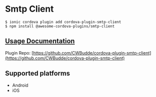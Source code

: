 # Smtp Client

```text
$ ionic cordova plugin add cordova-plugin-smtp-client
$ npm install @awesome-cordova-plugins/smtp-client
```

## [Usage Documentation](https://danielsogl.gitbook.io/awesome-cordova-plugins/plugins/smtp-client/)

Plugin Repo: [https://github.com/CWBudde/cordova-plugin-smtp-client](https://github.com/CWBudde/cordova-plugin-smtp-client)

## Supported platforms

* Android
* iOS

